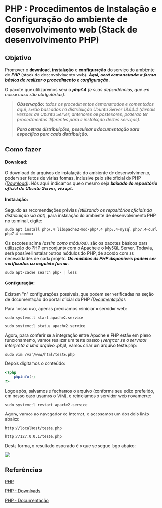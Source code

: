 # PHP : Procedimentos de Instalação e Configuração do ambiente de desenvolvimento web (Stack de desenvolvimento PHP)



## Objetivo

Promover o **download**, **instalação** e **configuração** do serviço do ambiente de ***PHP*** (stack de desenvolvimento web). ***Aqui, será demonstrada a forma básica de realizar o procedimento e configuração***.

O pacote que utilizaremos será o ***php7.4*** *(e suas dependências, que em nosso caso são obrigatórias)*.

> ***Observação:*** *todos os procedimentos demonstrados e comentados aqui, serão baseados na distribuição Ubuntu Server 18.04.4 (demais versões de Ubuntu Server, anteriores ou posteriores, poderão ter procedimentos diferentes para a instalação destes serviços).*
>
> ***Para outras distribuições, pesquisar a documentação para específica para cada distribuição.***

## Como fazer

#### **Download**: 

O download do arquivos de instalação do ambiente de desenvolvimento, podem ser feitos de várias formas, inclusive pelo site oficial do PHP *([Download](https://www.php.net/downloads))*. Nós aqui, indicamos que o mesmo seja ***baixado do repositório oficial do Ubuntu Server, via apt***.

#### Instalação: 

Seguido as recomendações prévias *(utilizando os repositórios oficiais da distribuição via apt)*,  para instalação do ambiente de desenvolvimento PHP no terminal, digite:

`sudo apt install php7.4 libapache2-mod-php7.4 php7.4-mysql php7.4-curl php7.4-common`

Os pacotes acima *(assim como módulos)*, são os pacotes básicos para utilização do PHP em conjunto com o Apache e o MySQL Server. Todavia, será possível instalar outros módulos do PHP, de acordo com as necessidades de cada projeto. ***Os módulos do PHP disponíveis podem ser verificados da seguinte forma***:

`sudo apt-cache search php- | less`

#### Configuração:

Existem "n" configurações possíveis, que podem ser verificadas na seção de documentação do portal oficial do PHP *([Documentação](https://www.php.net/docs.php))*. 

Para nosso uso, apenas precisamos reiniciar o servidor web:

`sudo systemctl start apache2.service`

`sudo systemctl status apache2.service`

Agora, para conferir se a integração entre Apache e PHP estão em pleno funcionamento, vamos realizar um teste básico *(verificar se o servidor interpreta a uma arquivo .php)*, vamos criar um arquivo teste.php:

`sudo vim /var/www/html/teste.php`

Depois digitamos o conteúdo:

```php
<?php
	phpinfo();
?>
```

Logo após, salvamos e fechamos o arquivo (conforme seu edito preferido, em nosso caso usamos o VIM), e reiniciamos o servidor web novamente:

`sudo systemctl restart apache2.service`

Agora, vamos ao navegador de Internet, e acessamos um dos dois links abaixo:

`http://localhost/teste.php`

`http://127.0.0.1/teste.php`

Desta forma, o resultado esperado é o que se segue logo abaixo:

![](../../../images/2_acesso_phpinfo.gif)

## Referências

[PHP](https://www.php.net/)

[PHP - Downloads](https://www.php.net/downloads)

[PHP - Documentação](https://www.php.net/docs.php)